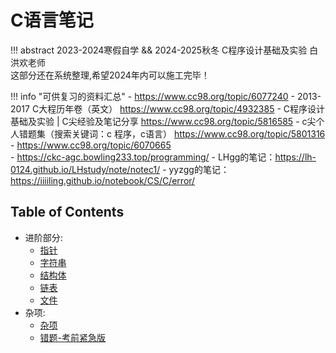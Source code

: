 # C语言笔记

!!! abstract
    2023-2024寒假自学 && 2024-2025秋冬 C程序设计基础及实验 白洪欢老师  
    这部分还在系统整理,希望2024年内可以施工完毕！  

!!! info "可供复习的资料汇总"
    -  https://www.cc98.org/topic/6077240
    -  2013-2017 C大程历年卷（英文） https://www.cc98.org/topic/4932385
    -  C程序设计基础及实验 | C尖经验及笔记分享 https://www.cc98.org/topic/5816585
    -  c尖个人错题集（搜索关键词：c 程序，c语言） https://www.cc98.org/topic/5801316 
    -  https://www.cc98.org/topic/6070665  
    -  https://ckc-agc.bowling233.top/programming/
    -  LHgg的笔记：https://lh-0124.github.io/LHstudy/note/notec1/
    -  yyzgg的笔记：https://iiiiling.github.io/notebook/CS/C/error/  

## Table of Contents

- 进阶部分:
  - [指针](Pointer.md)
  - [字符串](String.md)
  - [结构体](Structure.md)
  - [链表](LinkedList.md)
  - [文件](file.md)
- 杂项:
  - [杂项](misc.md)
  - [错题-考前紧急版](Error-Sum.md)